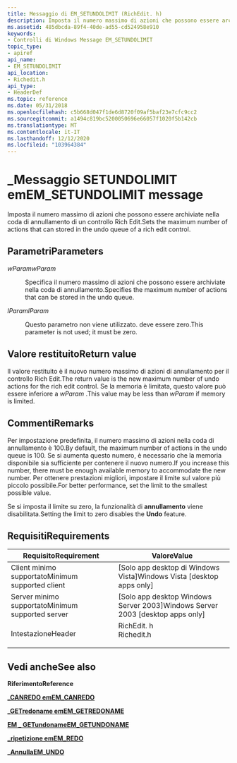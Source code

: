 ```yaml
---
title: Messaggio di EM_SETUNDOLIMIT (RichEdit. h)
description: Imposta il numero massimo di azioni che possono essere archiviate nella coda di annullamento di un controllo Rich Edit.
ms.assetid: 485dbcda-89f4-40de-ad55-cd524958e910
keywords:
- Controlli di Windows Message EM_SETUNDOLIMIT
topic_type:
- apiref
api_name:
- EM_SETUNDOLIMIT
api_location:
- Richedit.h
api_type:
- HeaderDef
ms.topic: reference
ms.date: 05/31/2018
ms.openlocfilehash: c5b668d047f1de6d8720f09af5baf23e7cfc9cc2
ms.sourcegitcommit: a1494c819bc5200050696e66057f1020f5b142cb
ms.translationtype: MT
ms.contentlocale: it-IT
ms.lasthandoff: 12/12/2020
ms.locfileid: "103964384"
---
```

# <a name="em_setundolimit-message"></a><span data-ttu-id="882b7-104">\_Messaggio SETUNDOLIMIT em</span><span class="sxs-lookup"><span data-stu-id="882b7-104">EM\_SETUNDOLIMIT message</span></span>

<span data-ttu-id="882b7-105">Imposta il numero massimo di azioni che possono essere archiviate nella coda di annullamento di un controllo Rich Edit.</span><span class="sxs-lookup"><span data-stu-id="882b7-105">Sets the maximum number of actions that can stored in the undo queue of a rich edit control.</span></span>

## <a name="parameters"></a><span data-ttu-id="882b7-106">Parametri</span><span class="sxs-lookup"><span data-stu-id="882b7-106">Parameters</span></span>

<dl> <dt>

<span data-ttu-id="882b7-107">*wParam*</span><span class="sxs-lookup"><span data-stu-id="882b7-107">*wParam*</span></span> 
</dt> <dd>

<span data-ttu-id="882b7-108">Specifica il numero massimo di azioni che possono essere archiviate nella coda di annullamento.</span><span class="sxs-lookup"><span data-stu-id="882b7-108">Specifies the maximum number of actions that can be stored in the undo queue.</span></span>

</dd> <dt>

<span data-ttu-id="882b7-109">*lParam*</span><span class="sxs-lookup"><span data-stu-id="882b7-109">*lParam*</span></span> 
</dt> <dd>

<span data-ttu-id="882b7-110">Questo parametro non viene utilizzato. deve essere zero.</span><span class="sxs-lookup"><span data-stu-id="882b7-110">This parameter is not used; it must be zero.</span></span>

</dd> </dl>

## <a name="return-value"></a><span data-ttu-id="882b7-111">Valore restituito</span><span class="sxs-lookup"><span data-stu-id="882b7-111">Return value</span></span>

<span data-ttu-id="882b7-112">Il valore restituito è il nuovo numero massimo di azioni di annullamento per il controllo Rich Edit.</span><span class="sxs-lookup"><span data-stu-id="882b7-112">The return value is the new maximum number of undo actions for the rich edit control.</span></span> <span data-ttu-id="882b7-113">Se la memoria è limitata, questo valore può essere inferiore a *wParam* .</span><span class="sxs-lookup"><span data-stu-id="882b7-113">This value may be less than *wParam* if memory is limited.</span></span>

## <a name="remarks"></a><span data-ttu-id="882b7-114">Commenti</span><span class="sxs-lookup"><span data-stu-id="882b7-114">Remarks</span></span>

<span data-ttu-id="882b7-115">Per impostazione predefinita, il numero massimo di azioni nella coda di annullamento è 100.</span><span class="sxs-lookup"><span data-stu-id="882b7-115">By default, the maximum number of actions in the undo queue is 100.</span></span> <span data-ttu-id="882b7-116">Se si aumenta questo numero, è necessario che la memoria disponibile sia sufficiente per contenere il nuovo numero.</span><span class="sxs-lookup"><span data-stu-id="882b7-116">If you increase this number, there must be enough available memory to accommodate the new number.</span></span> <span data-ttu-id="882b7-117">Per ottenere prestazioni migliori, impostare il limite sul valore più piccolo possibile.</span><span class="sxs-lookup"><span data-stu-id="882b7-117">For better performance, set the limit to the smallest possible value.</span></span>

<span data-ttu-id="882b7-118">Se si imposta il limite su zero, la funzionalità di **annullamento** viene disabilitata.</span><span class="sxs-lookup"><span data-stu-id="882b7-118">Setting the limit to zero disables the **Undo** feature.</span></span>

## <a name="requirements"></a><span data-ttu-id="882b7-119">Requisiti</span><span class="sxs-lookup"><span data-stu-id="882b7-119">Requirements</span></span>



| <span data-ttu-id="882b7-120">Requisito</span><span class="sxs-lookup"><span data-stu-id="882b7-120">Requirement</span></span> | <span data-ttu-id="882b7-121">Valore</span><span class="sxs-lookup"><span data-stu-id="882b7-121">Value</span></span> |
|-------------------------------------|---------------------------------------------------------------------------------------|
| <span data-ttu-id="882b7-122">Client minimo supportato</span><span class="sxs-lookup"><span data-stu-id="882b7-122">Minimum supported client</span></span><br/> | <span data-ttu-id="882b7-123">\[Solo app desktop di Windows Vista\]</span><span class="sxs-lookup"><span data-stu-id="882b7-123">Windows Vista \[desktop apps only\]</span></span><br/>                                        |
| <span data-ttu-id="882b7-124">Server minimo supportato</span><span class="sxs-lookup"><span data-stu-id="882b7-124">Minimum supported server</span></span><br/> | <span data-ttu-id="882b7-125">\[Solo app desktop Windows Server 2003\]</span><span class="sxs-lookup"><span data-stu-id="882b7-125">Windows Server 2003 \[desktop apps only\]</span></span><br/>                                  |
| <span data-ttu-id="882b7-126">Intestazione</span><span class="sxs-lookup"><span data-stu-id="882b7-126">Header</span></span><br/>                   | <dl> <span data-ttu-id="882b7-127"><dt>RichEdit. h</dt></span><span class="sxs-lookup"><span data-stu-id="882b7-127"><dt>Richedit.h</dt></span></span> </dl> |



## <a name="see-also"></a><span data-ttu-id="882b7-128">Vedi anche</span><span class="sxs-lookup"><span data-stu-id="882b7-128">See also</span></span>

<dl> <dt>

<span data-ttu-id="882b7-129">**Riferimento**</span><span class="sxs-lookup"><span data-stu-id="882b7-129">**Reference**</span></span>
</dt> <dt>

[<span data-ttu-id="882b7-130">**\_CANREDO em**</span><span class="sxs-lookup"><span data-stu-id="882b7-130">**EM\_CANREDO**</span></span>](em-canredo.md)
</dt> <dt>

[<span data-ttu-id="882b7-131">**\_GETredoname em**</span><span class="sxs-lookup"><span data-stu-id="882b7-131">**EM\_GETREDONAME**</span></span>](em-getredoname.md)
</dt> <dt>

[<span data-ttu-id="882b7-132">**EM \_ GETundoname**</span><span class="sxs-lookup"><span data-stu-id="882b7-132">**EM\_GETUNDONAME**</span></span>](em-getundoname.md)
</dt> <dt>

[<span data-ttu-id="882b7-133">**\_ripetizione em**</span><span class="sxs-lookup"><span data-stu-id="882b7-133">**EM\_REDO**</span></span>](em-redo.md)
</dt> <dt>

[<span data-ttu-id="882b7-134">**\_Annulla**</span><span class="sxs-lookup"><span data-stu-id="882b7-134">**EM\_UNDO**</span></span>](em-undo.md)
</dt> </dl>

 

 






